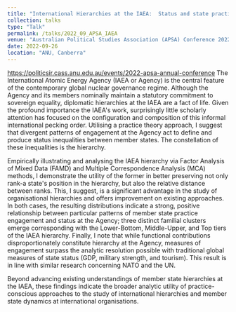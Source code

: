 ```yaml
---
title: "International Hierarchies at the IAEA:  Status and state practice"
collection: talks
type: "Talk"
permalink: /talks/2022_09_APSA_IAEA
venue: "Australian Political Studies Association (APSA) Conference 2022"
date: 2022-09-26
location: "ANU, Canberra"
---
```

https://politicsir.cass.anu.edu.au/events/2022-apsa-annual-conference
The International Atomic Energy Agency (IAEA or Agency) is the central feature of the contemporary global nuclear governance regime. Although the Agency and its members
nominally maintain a statutory commitment to sovereign equality, diplomatic hierarchies at the IAEA are a fact of life. Given the profound importance the IAEA's work, surprisingly little scholarly attention has focused on the configuration and composition of this informal international pecking order. Utilising a practice theory approach, I suggest that divergent patterns of engagement at the Agency act to define and produce status inequalities between member states. The constellation of these inequalities is the hierarchy.

Empirically illustrating and analysing the IAEA hierarchy via Factor Analysis of Mixed Data (FAMD) and Multiple Correspondence Analysis (MCA) methods, I demonstrate the
utility of the former in better preserving not only rank-a state's position in the hierarchy, but also the relative distance between ranks. This, I suggest, is a significant advantage in the study of organisational hierarchies and offers improvement on existing approaches. In both cases, the resulting distributions indicate a strong, positive relationship between particular patterns of member state practice engagement and status at the Agency; three distinct familial clusters emerge corresponding with the Lower-Bottom, Middle-Upper, and Top tiers of the IAEA hierarchy. Finally, I note that while functional contributions disproportionately constitute hierarchy at the Agency, measures of engagement surpass the analytic resolution possible with traditional global measures of state status (GDP, military strength, and tourism). This result is in line with similar research concerning NATO and the UN. 

Beyond advancing existing understandings of member state hierarchies at the IAEA, these findings indicate the broader analytic utility of practice-conscious approaches to the study of international hierarchies and member state dynamics at international organisations.
